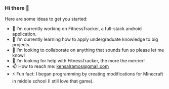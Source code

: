 ### Hi there 👋


Here are some ideas to get you started:

- 🔭 I’m currently working on FitnessTracker, a full-stack android application.
- 🌱 I’m currently learning how to apply undergraduate knowledge to big projects.
- 👯 I’m looking to collaborate on anything that sounds fun so please let me know!
- 🤔 I’m looking for help with FitnessTracker, the more the merrier!
- 📫 How to reach me: kensalramos@gmail.com
- ⚡ Fun fact: I began programming by creating modifications for Minecraft in middle school (I still love that game).

